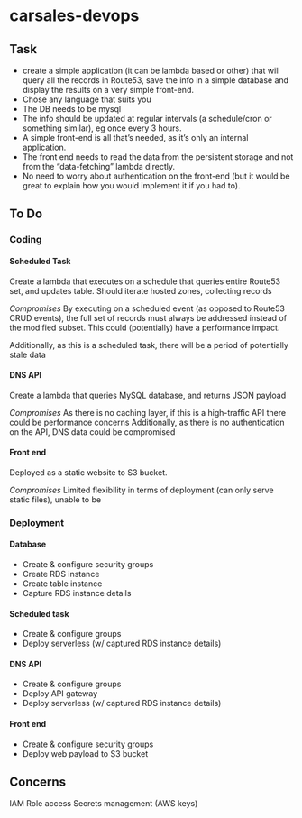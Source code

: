 # carsales-devops

## Task
* create a simple application (it can be lambda based or other) that will query all the records in Route53, save the info in a simple database and display the results on a very simple front-end.
* Chose any language that suits you
* The DB needs to be mysql
* The info should be updated at regular intervals (a schedule/cron or something similar), eg once every 3 hours.
* A simple front-end is all that’s needed, as it’s only an internal application.
* The front end needs to read the data from the persistent storage and not from the “data-fetching” lambda directly. 
* No need to worry about authentication on the front-end (but it would be great to explain how you would implement it if you had to).



## To Do

### Coding
#### Scheduled Task
Create a lambda that executes on a schedule that queries entire Route53 set, and updates table.
Should iterate hosted zones, collecting records

*Compromises* 
By executing on a scheduled event (as opposed to Route53 CRUD events), the full set of records must always be addressed instead of the modified subset. This could (potentially) have a performance impact. 

Additionally, as this is a scheduled task, there will be a period of potentially stale data

#### DNS API
Create a lambda that queries MySQL database, and returns JSON payload

*Compromises* 
As there is no caching layer, if this is a high-traffic API there could be performance concerns
Additionally, as there is no authentication on the API, DNS data could be compromised

#### Front end
Deployed as a static website to S3 bucket. 

*Compromises* 
Limited flexibility in terms of deployment (can only serve static files), unable to be


### Deployment

#### Database
* Create & configure security groups
* Create RDS instance 
* Create table instance
* Capture RDS instance details

#### Scheduled task
* Create & configure groups
* Deploy serverless (w/ captured RDS instance details) 

#### DNS API
* Create & configure groups
* Deploy API gateway
* Deploy serverless (w/ captured RDS instance details) 

#### Front end
* Create & configure security groups
* Deploy web payload to S3 bucket

## Concerns
IAM Role access
Secrets management (AWS keys)